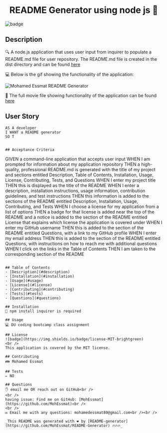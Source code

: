 <h1 align="center">README Generator using node js 👋</h1>
  
![badge](https://img.shields.io/badge/license-MIT-brightgreen)<br />

## Description

🔍 A node.js application that uses user input from inquirer to populate a README.md file for user repository. The README.md file is created in the dist directory and can be found [here](./dist/README.md)

💻 Below is the gif showing the functionality of the application:

![Mohamed Essmat README Generator](./scr/readme-generator-movie)

🎥 The full movie file showing functionality of the application can be found [here](./scr/readme-generator-movie.webm)

## User Story

```
AS A developer
I WANT a README generator
SO T


## Acceptance Criteria

```

GIVEN a command-line application that accepts user input
WHEN I am prompted for information about my application repository
THEN a high-quality, professional README.md is generated with the title of my project and sections entitled Description, Table of Contents, Installation, Usage, License, Contributing, Tests, and Questions
WHEN I enter my project title
THEN this is displayed as the title of the README
WHEN I enter a description, installation instructions, usage information, contribution guidelines, and test instructions
THEN this information is added to the sections of the README entitled Description, Installation, Usage, Contributing, and Tests
WHEN I choose a license for my application from a list of options
THEN a badge for that license is added near the top of the README and a notice is added to the section of the README entitled License that explains which license the application is covered under
WHEN I enter my GitHub username
THEN this is added to the section of the README entitled Questions, with a link to my GitHub profile
WHEN I enter my email address
THEN this is added to the section of the README entitled Questions, with instructions on how to reach me with additional questions
WHEN I click on the links in the Table of Contents
THEN I am taken to the corresponding section of the README

```

## Table of Contents
- [Description](#description)
- [Installation](#installation)
- [Usage](#usage)
- [License](#license)
- [Contributing](#contributing)
- [Tests](#tests)
- [Questions](#questions)

## Installation
💾 npm install inquirer is required

## Usage
💻 DU coding bootcamp class assignment

## License
![badge](https://img.shields.io/badge/license-MIT-brightgreen)
<br />
This application is covered by the MIT license.

## Contributing
👪 Mohamed Essmat

## Tests
✏️ NO

## Questions
✋ email me OR reach out on GitHub<br />
<br />
having issue: Find me on GitHub: [MohEssmat](https://github.com/MohEssmat)<br />
<br />
✉️ Email me with any questions: mohamedessmat80@gmail.com<br /><br />

_This README was generated with ❤️ by [README-generator](https://github.com/MohEssmat/README-Generator) 🔥🔥🔥_

```
